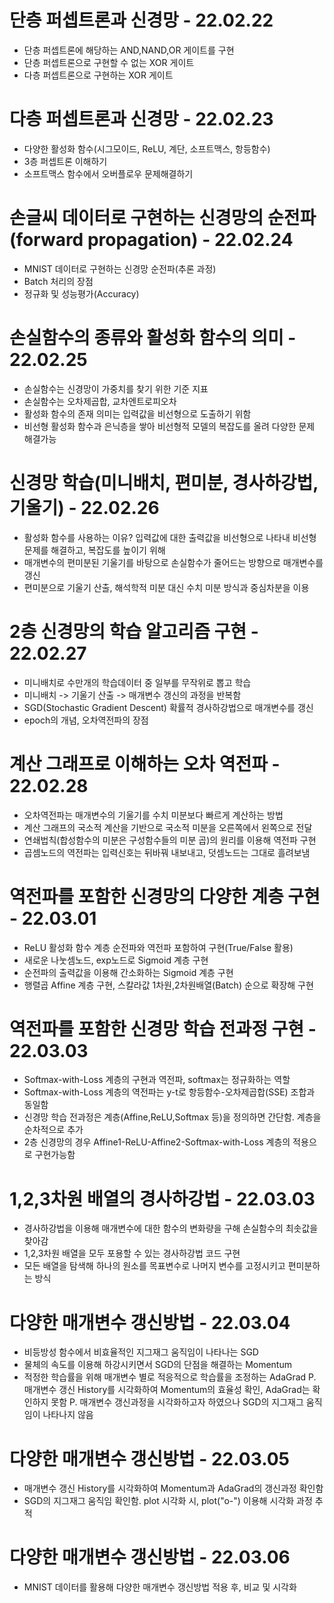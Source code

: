 # 단층 퍼셉트론과 신경망 - 22.02.22
- 단층 퍼셉트론에 해당하는 AND,NAND,OR 게이트를 구현
- 단층 퍼셉트론으로 구현할 수 없는 XOR 게이트
- 다층 퍼셉트론으로 구현하는 XOR 게이트

# 다층 퍼셉트론과 신경망 - 22.02.23
- 다양한 활성화 함수(시그모이드, ReLU, 계단, 소프트맥스, 항등함수)
- 3층 퍼셉트론 이해하기
- 소프트맥스 함수에서 오버플로우 문제해결하기

# 손글씨 데이터로 구현하는 신경망의 순전파(forward propagation) - 22.02.24
- MNIST 데이터로 구현하는 신경망 순전파(추론 과정)
- Batch 처리의 장점
- 정규화 및 성능평가(Accuracy)

# 손실함수의 종류와 활성화 함수의 의미 - 22.02.25
- 손실함수는 신경망이 가중치를 찾기 위한 기준 지표
- 손실함수는 오차제곱합, 교차엔트로피오차
- 활성화 함수의 존재 의미는 입력값을 비선형으로 도출하기 위함
- 비선형 활성화 함수과 은닉층을 쌓아 비선형적 모델의 복잡도를 올려 다양한 문제 해결가능

# 신경망 학습(미니배치, 편미분, 경사하강법, 기울기) - 22.02.26
- 활성화 함수를 사용하는 이유? 입력값에 대한 출력값을 비선형으로 나타내 비선형 문제를 해결하고, 복잡도를 높이기 위해
- 매개변수의 편미분된 기울기를 바탕으로 손실함수가 줄어드는 방향으로 매개변수를 갱신
- 편미분으로 기울기 산출, 해석학적 미분 대신 수치 미분 방식과 중심차분을 이용

# 2층 신경망의 학습 알고리즘 구현 - 22.02.27
- 미니배치로 수만개의 학습데이터 중 일부를 무작위로 뽑고 학습
- 미니배치 -> 기울기 산출 -> 매개변수 갱신의 과정을 반복함
- SGD(Stochastic Gradient Descent) 확률적 경사하강법으로 매개변수를 갱신
- epoch의 개념, 오차역전파의 장점

# 계산 그래프로 이해하는 오차 역전파 - 22.02.28
- 오차역전파는 매개변수의 기울기를 수치 미분보다 빠르게 계산하는 방법
- 계산 그래프의 국소적 계산을 기반으로 국소적 미분을 오른쪽에서 왼쪽으로 전달
- 연쇄법칙(합성함수의 미분은 구성함수들의 미분 곱)의 원리를 이용해 역전파 구현
- 곱셈노드의 역전파는 입력신호는 뒤바꿔 내보내고, 덧셈노드는 그대로 흘려보냄

# 역전파를 포함한 신경망의 다양한 계층 구현 - 22.03.01
- ReLU 활성화 함수 계층 순전파와 역전파 포함하여 구현(True/False 활용)
- 새로운 나눗셈노드, exp노드로 Sigmoid 계층 구현
- 순전파의 출력값을 이용해 간소화하는 Sigmoid 계층 구현
- 행렬곱 Affine 계층 구현, 스칼라값 1차원,2차원배열(Batch) 순으로 확장해 구현

# 역전파를 포함한 신경망 학습 전과정 구현 - 22.03.03
- Softmax-with-Loss 계층의 구현과 역전파, softmax는 정규화하는 역할
- Softmax-with-Loss 계층의 역전파는 y-t로 항등함수-오차제곱합(SSE) 조합과 동일함
- 신경망 학습 전과정은 계층(Affine,ReLU,Softmax 등)을 정의하면 간단함. 계층을 순차적으로 추가
- 2층 신경망의 경우 Affine1-ReLU-Affine2-Softmax-with-Loss 계층의 적용으로 구현가능함

# 1,2,3차원 배열의 경사하강법 - 22.03.03
- 경사하강법을 이용해 매개변수에 대한 함수의 변화량을 구해 손실함수의 최솟값을 찾아감
- 1,2,3차원 배열을 모두 포용할 수 있는 경사하강법 코드 구현
- 모든 배열을 탐색해 하나의 원소를 목표변수로 나머지 변수를 고정시키고 편미분하는 방식

# 다양한 매개변수 갱신방법 - 22.03.04
- 비등방성 함수에서 비효율적인 지그재그 움직임이 나타나는 SGD
- 물체의 속도를 이용해 하강시키면서 SGD의 단점을 해결하는 Momentum
- 적정한 학습률을 위해 매개변수 별로 적응적으로 학습률을 조정하는 AdaGrad
P. 매개변수 갱신 History를 시각화하여 Momentum의 효율성 확인, AdaGrad는 확인하지 못함
P. 매개변수 갱신과정을 시각화하고자 하였으나 SGD의 지그재그 움직임이 나타나지 않음

# 다양한 매개변수 갱신방법 - 22.03.05
- 매개변수 갱신 History를 시각화하여 Momentum과 AdaGrad의 갱신과정 확인함
- SGD의 지그재그 움직임 확인함. plot 시각화 시, plot("o-") 이용해 시각화 과정 추적

# 다양한 매개변수 갱신방법 - 22.03.06
- MNIST 데이터를 활용해 다양한 매개변수 갱신방법 적용 후, 비교 및 시각화
